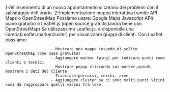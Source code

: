 1-All'inserimento di un nuovo appuntamento si creano dei problemi con il salvataggio dell'orario.
2-Implementazione mappa interattiva tramite API Maps o OpenStreetMap
  Possiamo usare: Google Maps Javascript API( piano gratuito) o Leaflet.js (open source,gratuito,lavora bene con OpenStreetMap)
  Se utilizzassimo Leaflet.js, è disponibile una libreria(Leaflet.markercluster) per visualizzare gruppi di clienti.
  Con Leaflet possiamo:

                        - Mostrare una mappa (usando di solito OpenStreetMap come base gratuita)
                        - Aggiungere marker (ping) per indicare punti come clienti o tecnici
                        - Mostrare popup cliccando sui marker,quindi mostrare i dati del cliente
                        - Tracciare percorsi, cerchi, aree 
                        - Aggiungere cluster se ci sono molti punti vicini così da raggruppare quelli vicini tra loro.

